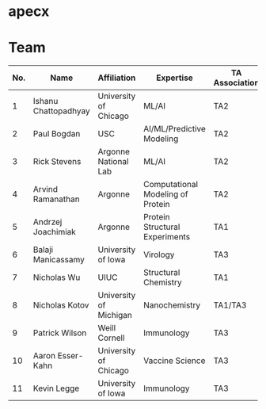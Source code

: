 # apecx

# Team

| No. | Name                 | Affiliation            | Expertise                         | TA Association | Email                        |
|-----|----------------------|------------------------|-----------------------------------|----------------|------------------------------|
| 1   | Ishanu Chattopadhyay | University of Chicago  | ML/AI                             | TA2            | ishanu@uchicago.edu          |
| 2   | Paul Bogdan          | USC                    | AI/ML/Predictive Modeling         | TA2            | pbogdan@usc.edu              |
| 3   | Rick Stevens         | Argonne National Lab   | ML/AI                             | TA2            | stevens@cs.uchicago.edu      |
| 4   | Arvind Ramanathan    | Argonne                | Computational Modeling of Protein | TA2            | ramanathana@anl.gov          |
| 5   | Andrzej Joachimiak   | Argonne                | Protein Structural Experiments    | TA1            | andrzejj@anl.gov             |
| 6   | Balaji Manicassamy   | University of Iowa     | Virology                          | TA3            | balaji-manicassamy@uiowa.edu |
| 7   | Nicholas Wu          | UIUC                   | Structural Chemistry              | TA1            | nicwu@illinois.edu           |
| 8   | Nicholas Kotov       | University of Michigan | Nanochemistry                     | TA1/TA3        | kotov@umich.edu              |
| 9   | Patrick Wilson       | Weill Cornell          | Immunology                        | TA3            | pcw4001@med.cornell.edu      |
| 10  | Aaron Esser-Kahn     | University of Chicago  | Vaccine Science                   | TA3            | aesserkahn@uchicago.edu      |
| 11  | Kevin Legge          | University of Iowa     | Immunology                        | TA3            | kevin-legge@uiowa.edu        |

